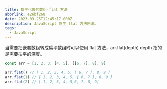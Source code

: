 ```yaml
---
title: 扁平化嵌套数组-flat 方法
abbrlink: e26bf268
date: 2023-03-25T12:45:17.000Z
description: JavaScript 原生 flat 方法用法。
tags:
  - JavaScript
---
```


当需要把嵌套数组转成扁平数组时可以使用 flat 方法，arr.flat(depth) depth 指的是需要拍平的深度。

```javascript
const arr = [1, 2, 3, [4, 5], [[6, 7], 8], 9]

arr.flat() // [ 1, 2, 3, 4, 5, [ 6, 7 ], 8, 9 ]
arr.flat(1) // [ 1, 2, 3, 4, 5, [ 6, 7 ], 8, 9 ]
arr.flat(2) // [ 1, 2, 3, 4, 5,6, 7, 8, 9]
```
